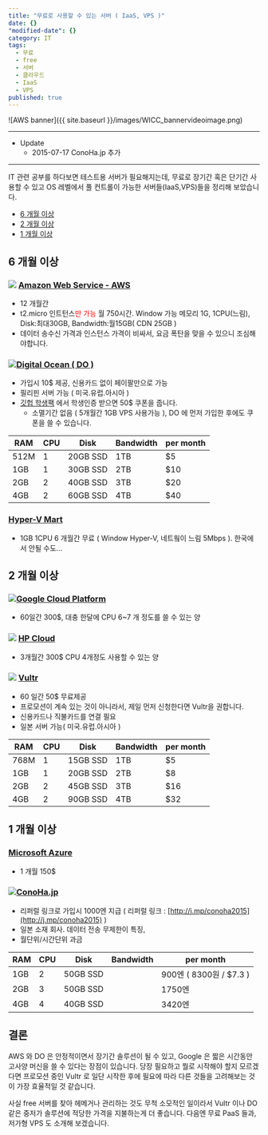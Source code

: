 ```yaml
---
title: "무료로 사용할 수 있는 서버 ( IaaS, VPS )"
date: {}
"modified-date": {}
category: IT
tags: 
  - 무료
  - free
  - 서버
  - 클라우드
  - IaaS
  - VPS
published: true
---
```


![AWS banner]({{ site.baseurl }}/images/WICC_bannervideoimage.png)

---

* Update
  * 2015-07-17 ConoHa.jp 추가

---


IT 관련 공부를 하다보면 테스트용 서버가 필요해지는데, 무료로 장기간 혹은 단기간 사용할 수 있고 OS 레벨에서 풀 컨트롤이 가능한 서버들(IaaS,VPS)들을 정리해 보았습니다.

* [6 개월 이상](./#section)
* [2 개월 이상](./#section-1)
* [1 개월 이상](./#section-2)


## 6 개월 이상

### <img style="display:inline;" src="http://aws.amazon.com/favicon.ico"> [Amazon Web Service - AWS](http://aws.amazon.com/ko/free/)
  * 12 개월간 
  * t2.micro 인트턴스<span style="color:red">만 가능</span> 월 750시간. Window 가능 
    메모리 1G, 1CPU(느림), Disk:최대30GB, Bandwidth:월15GB( CDN 25GB )
  * 데이터 송수신 가격과 인스턴스 가격이 비싸서, 요금 폭탄을 맞을 수 있으니 조심해야합니다.

### <img style="display:inline;" src="https://www.digitalocean.com/favicon.ico">[Digital Ocean ( DO )](https://www.digitalocean.com/?refcode=39d8cf51683d)
  * 가입시 10$ 제공, 신용카드 없이 페이팔만으로 가능
  * 필리핀 서버 가능 ( 미국.유럽.아시아 )
  * [깃헙 학생팩](https://education.github.com/pack) 에서 학생인증 받으면 50$ 쿠폰을 줍니다. 
    * 소멸기간 없음 ( 5개월간 1GB VPS 사용가능 ), DO 에 먼저 가입한 후에도 쿠폰을 쓸 수 있습니다.


  | RAM | CPU | Disk | Bandwidth | per month |
  |-----|-----|------|-----------|-|
  | 512M | 1 | 20GB SSD | 1TB | $5 |
  | 1GB | 1 | 30GB SSD | 2TB | $10 |
  | 2GB | 2 | 40GB SSD | 3TB | $20 |
  | 4GB | 2 | 60GB SSD | 4TB | $40 |

### [Hyper-V Mart](http://www.hyper-v-mart.com/)
  * 1GB 1CPU 6 개월간 무료 ( Window Hyper-V, 네트웤이 느림 5Mbps ). 한국에서 안될 수도...

## 2 개월 이상

### <img style="display:inline;" src="https://console.developers.google.com/favicon.ico">[Google Cloud Platform](https://console.developers.google.com/freetrial?hl=ko)
  * 60일간 300$, 대충 한달에 CPU 6~7 개 정도를 쓸 수 있는 양


### <img style="display:inline;" src="http://www.hpcloud.com/sites/all/themes/hpcloud/img/hp-logo-print.png"> [HP Cloud](http://www.hpcloud.com/cloud-credit)
  * 3개월간 300$ CPU 4개정도 사용할 수 있는 양 

### <img style="display:inline;" src="https://www.vultr.com/favicon.ico"> [Vultr](https://www.vultr.com/freetrial/?ref=6839789)
  * <span class="red">60 일간 50$ 무료제공</span>
  * 프로모션이 계속 있는 것이 아니라서, 제일 먼저 신청한다면 Vultr을 권합니다. 
  * 신용카드나 직불카드를 연결 필요
  * 일본 서버 가능( 미국.유럽.아시아 )


  | RAM | CPU | Disk | Bandwidth | per month |
  |-----|-----|------|-----------|-|
  | 768M | 1 | 15GB SSD | 1TB | $5 |
  | 1GB | 1 | 20GB SSD | 2TB | $8 |
  | 2GB | 2 | 45GB SSD | 3TB | $16 |
  | 4GB | 2 | 90GB SSD | 4TB | $32 |

## 1 개월 이상

### [Microsoft Azure](https://azure.microsoft.com/ko-kr/pricing/free-trial/)
  * 1 개월 150$

### <img style="display:inline;" src="https://www.conoha.jp/common/icon/favicon.ico">[ConoHa.jp](https://www.conoha.jp/referral/?token=8YR8K76neYZGuUCYTO9T9y096zRrBvaNZi0Mscw7fcWqJMFZ5zM-NCH)
  * 리퍼럴 링크로 가입시 1000엔 지급  ( 리퍼럴 링크 : [http://j.mp/conoha2015](http://j.mp/conoha2015) )
  * 일본 소재 회사. 데이터 전송 무제한이 특징, 
  * 월단위/시간단위 과금

  | RAM | CPU | Disk | Bandwidth | per month |
  |-----|-----|------|-----------|-|
  | 1GB | 2 | 50GB SSD |  | 900엔 ( 8300원 / $7.3 ) |
  | 2GB | 3 | 50GB SSD |  | 1750엔 |
  | 4GB | 4 | 40GB SSD |  | 3420엔 |


## 결론
AWS 와 DO 은 안정적이면서 장기간 솔루션이 될 수 있고, Google 은 짧은 시간동안 고사양 머신을 쓸 수 있다는 장점이 있습니다.
당장 필요하고 뭘로 시작해야 할지 모르겠다면 프로모션 중인 Vultr 로 일단 시작한 후에 필요에 따라 다른 것들을 고려해보는 것이 가장 효율적일 것 같습니다.

사실 free 서버를 찾아 헤메거나 관리하는 것도 무척 소모적인 일이라서 Vultr 이나 DO 같은 중저가 솔루션에 적당한 가격을 지불하는게 더 좋습니다.
다음엔 무료 PaaS 들과, 저가형 VPS 도 소개해 보겠습니다.
